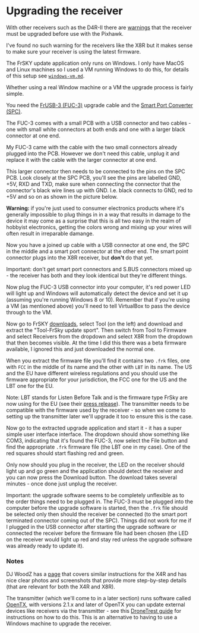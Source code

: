 Upgrading the receiver
======================

With other receivers such as the D4R-II there are [warnings](https://pixhawk.org/peripherals/radio-control/frsky#parts_list) that the receiver must be upgraded before use with the Pixhawk.

I've found no such warning for the receivers like the X8R but it makes sense to make sure your receiver is using the latest firmware.

The FrSKY update application only runs on Windows. I only have MacOS and Linux machines so I used a VM running Windows to do this, for details of this setup see [`windows-vm.md`](windows-vm.md).

Whether using a real Window machine or a VM the upgrade process is fairly simple.

You need the [FrUSB-3 (FUC-3)](http://www.frsky-rc.com/product/pro.php?pro_id=37) upgrade cable and the [Smart Port Converter (SPC)](http://www.frsky-rc.com/product/pro.php?pro_id=132).

The FUC-3 comes with a small PCB with a USB connector and two cables - one with small white connectors at both ends and one with a larger black connector at one end.

My FUC-3 came with the cable with the two small connectors already plugged into the PCB. However we don't need this cable, unplug it and replace it with the cable with the larger connector at one end.

This larger connector then needs to be connected to the pins on the SPC PCB. Look closely at the SPC PCB, you'll see the pins are labelled GND, +5V, RXD and TXD, make sure when connecting the connector that the connector's black wire lines up with GND. I.e. black connects to GND, red to +5V and so on as shown in the picture below.

**Warning:** if you're just used to consumer electronics products where it's generally impossible to plug things in in a way that results in damage to the device it may come as a surprise that this is all two easy in the realm of hobbyist electronics, getting the colors wrong and mixing up your wires will often result in irreparable damange.

Now you have a joined up cable with a USB connector at one end, the SPC in the middle and a smart port connector at the other end. The smart point connector plugs into the X8R receiver, but **don't** do that yet.

Important: don't get smart port connectors and S.BUS connectors mixed up - the receiver has both and they look identical but they're different things.

Now plug the FUC-3 USB connector into your computer, it's red power LED will light up and Windows will automatically detect the device and set it up (assuming you're running Windows 8 or 10). Remember that if you're using a VM (as mentioned above) you'll need to tell VirtualBox to pass the device through to the VM.

Now go to FrSKY [downloads](http://www.frsky-rc.com/download/), select Tool (on the left) and download and extract the "Tool-FrSky update sport". Then switch from Tool to Firmware and select Receivers from the dropdown and select X8R from the dropdown that then becomes visible. At the time I did this there was a beta firmware available, I ignored this and just downloaded the normal one.

When you extract the firmware file you'll find it contains two `.frk` files, one with `FCC` in the middle of its name and the other with `LBT` in its name. The US and the EU have different wireless regulations and you should use the firmware appropriate for your jurisdiction, the FCC one for the US and the LBT one for the EU.

Note: LBT stands for Listen Before Talk and is the firmware type FrSky are now using for the EU (see their [press release](http://www.frsky-rc.com/media/mediaItem.php?m_id=17)). The transmitter needs to be compatible with the firmware used by the receiver - so when we come to setting up the transmitter later we'll upgrade it too to ensure this is the case.

Now go to the extracted upgrade application and start it - it has a super simple user interface interface. The dropdown should show something like COM3, indicating that it's found the FUC-3, now select the File button and find the appropriate `.frk` firmware file (the LBT one in my case). One of the red squares should start flashing red and green.

Only now should you plug in the receiver, the LED on the receiver should light up and go green and the application should detect the receiver and you can now press the Download button. The download takes several minutes - once done just unplug the receiver.

Important: the upgrade software seems to be completely unflexible as to the order things need to be plugged in. The FUC-3 must be plugged into the computer before the upgrade software is started, then the `.frk` file should be selected only then should the receiver be connected (to the smart port terminated connector coming out of the SPC). Things did not work for me if I plugged in the USB connector after starting the upgrade software or connected the receiver before the firmware file had been chosen (the LED on the receiver would light up red and stay red unless the upgrade software was already ready to update it).

### Notes

DJ WoodZ has a [page](http://djwoodz.com/2016/04/11/How-To-Update-FrSky-X4R-SB-Firmware-via-USB/) that covers similar instructions for the X4R and has nice clear photos and screenshots that provide more step-by-step details (that are relevant for both the X4R and X8R).

The transmitter (which we'll come to in a later section) runs software called [OpenTX](http://www.open-tx.org), with versions 2.1.x and later of OpenTX you can update external devices like receivers via the transmitter - see this [DroneTrest guide](http://www.dronetrest.com/t/how-to-upgrade-your-frsky-receiver-firmware-x8r-x4r-x4r-sb/1667) for instructions on how to do this. This is an alternative to having to use a Windows machine to upgrade the receiver.
